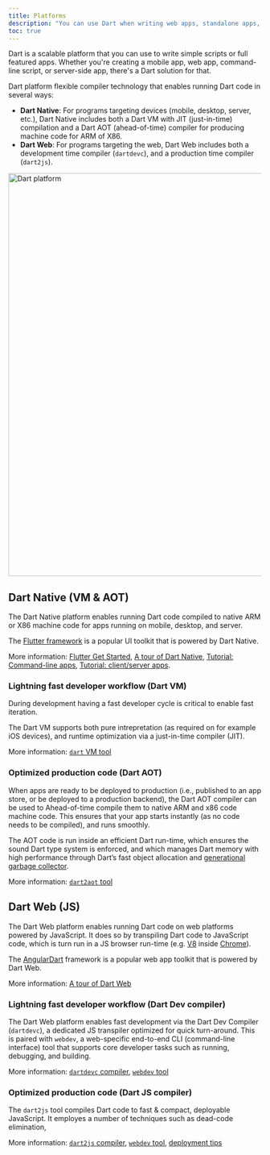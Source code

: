```yaml
---
title: Platforms
description: "You can use Dart when writing web apps, standalone apps, servers, mobile apps, and embedded apps."
toc: true
---
```


Dart is a scalable platform that you can use to write simple scripts or full
featured apps. Whether you're creating a mobile app, web app, command-line
script, or server-side app, there's a Dart solution for that.

Dart platform flexible compiler technology that enables running Dart code in
several ways:

  * **Dart Native**: For programs targeting devices (mobile, desktop, server,
    etc.), Dart Native includes both a Dart VM with JIT (just-in-time)
    compilation and a Dart AOT (ahead-of-time) compiler for producing machine
    code for ARM of X86.
  * **Dart Web**: For programs targeting the web, Dart Web includes both a
    development time compiler (`dartdevc`), and a production time compiler
    (`dart2js`).

<img src="{% asset platforms.png @path %}" width="800px" alt="Dart platform">

## Dart Native (VM & AOT)

The Dart Native platform enables running Dart code compiled to native ARM or X86
machine code for apps running on mobile, desktop, and server.

The [Flutter framework]({{site.flutter}}) is a popular UI toolkit that is
powered by Dart Native.

More information:
[Flutter Get Started]({{site.flutter}}/docs/get-started/),
[A tour of Dart Native](/tutorials/server/get-started),
[Tutorial: Command-line apps](),
[Tutorial: client/server apps]().

### Lightning fast developer workflow (Dart VM)

During development having a fast developer cycle is critical to enable fast
iteration. 

The Dart VM supports both pure intrepretation (as required on for example iOS
devices), and runtime optimization via a just-in-time compiler (JIT).

More information: [`dart` VM tool](/tools/dart2aot)

### Optimized production code (Dart AOT)

When apps are ready to be deployed to production (i.e., published to an app
store, or be deployed to a production backend), the Dart AOT compiler can be
used to Ahead-of-time compile them to native ARM and x86 code machine code. This
ensures that your app starts instantly (as no code needs to be compiled), and
runs smoothly.

The AOT code is run inside an efficient Dart run-time, which ensures the sound
Dart type system is enforced, and which manages Dart memory with high
performance through Dart’s fast object allocation and [generational garbage
collector](https://medium.com/flutter-io/flutter-dont-fear-the-garbage-collector-d69b3ff1ca30).

More information: [`dart2aot` tool](/tools/dart2aot)

## Dart Web (JS)

The Dart Web platform enables running Dart code on web platforms powered by
JavaScript. It does so by transpiling Dart code to JavaScript code, which is
turn run in a JS browser run-time (e.g. [V8](https://v8.dev/) inside
[Chrome](https://www.google.com/chrome/)).

The [AngularDart]({{site.angulardart}}) framework is a popular web app toolkit
that is powered by Dart Web.

More information: [A tour of Dart Web](/web/get-started)

### Lightning fast developer workflow (Dart Dev compiler)

The Dart Web platform enables fast development via the Dart Dev Compiler
(`dartdevc`), a dedicated JS transpiler optimized for quick turn-around. This is
paired with `webdev`, a web-specific end-to-end CLI (command-line interface)
tool that supports core developer tasks such as running, debugging, and
building.

More information:
[`dartdevc` compiler](/tools/dartdevc),
[`webdev` tool](/tools/webdev)

### Optimized production code (Dart JS compiler)

The `dart2js` tool compiles Dart code to fast & compact, deployable JavaScript.
It employes a number of techniques such as dead-code elimination, 

More information: [`dart2js` compiler](/tools/dart2js), [`webdev`
tool](/tools/webdev), [deployment tips](/web/deployment)
